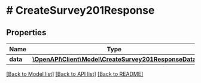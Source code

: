 # # CreateSurvey201Response

## Properties

Name | Type | Description | Notes
------------ | ------------- | ------------- | -------------
**data** | [**\OpenAPI\Client\Model\CreateSurvey201ResponseData**](CreateSurvey201ResponseData.md) |  |

[[Back to Model list]](../../README.md#models) [[Back to API list]](../../README.md#endpoints) [[Back to README]](../../README.md)
